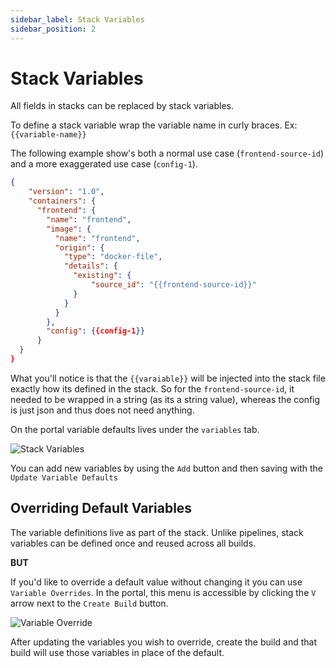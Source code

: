```yaml
---
sidebar_label: Stack Variables
sidebar_position: 2
---
```



# Stack Variables
All fields in stacks can be replaced by stack variables. 

To define a stack variable wrap the variable name in curly braces. Ex: `{{variable-name}}`


The following example show's both a normal use case (`frontend-source-id`) and a more exaggerated use case (`config-1`).
```json
{
    "version": "1.0",
    "containers": {
      "frontend": {
        "name": "frontend",
        "image": {
          "name": "frontend",
          "origin": {
            "type": "docker-file",
            "details": {
              "existing": {
                  "source_id": "{{frontend-source-id}}"
              }
            }
          }
        },
        "config": {{config-1}}
      }    
  }
}
```

What you'll notice is that the `{{varaiable}}` will be injected into the stack file exactly how its defined in the stack. So for the `frontend-source-id`, it needed to be wrapped in a string (as its a string value), whereas the config is just json and thus does not need anything. 

On the portal variable defaults lives under the `variables` tab. 

![Stack Variables](https://static.cycle.io/portal-docs/stacks/variables.png)

You can add new variables by using the `Add` button and then saving with the `Update Variable Defaults`

## Overriding Default Variables
The variable definitions live as part of the stack.  Unlike pipelines, stack variables can be defined once and reused across all builds.

**BUT**

If you'd like to override a default value without changing it you can use `Variable Overrides`.  In the portal, this menu is accessible by clicking the `V` arrow next to the `Create Build` button. 

![Variable Override](https://static.cycle.io/portal-docs/stacks/variable-override.png )

After updating the variables you wish to override, create the build and that build will use those variables in place of the default. 